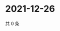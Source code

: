 # 2021-12-26

共 0 条

<!-- BEGIN WEIBO -->
<!-- 最后更新时间 Sun Dec 26 2021 22:00:53 GMT+0800 (China Standard Time) -->

<!-- END WEIBO -->
